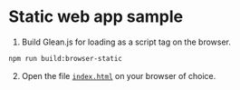 # Static web app sample

1. Build Glean.js for loading as a script tag on the browser.

```bash
npm run build:browser-static
```

2. Open the file [`index.html`](./index.html) on your browser of choice.

